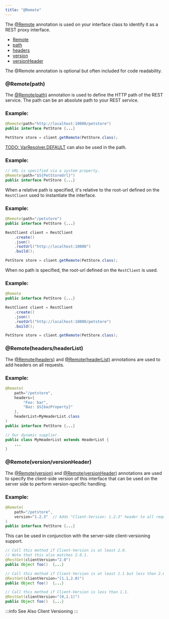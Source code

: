 ```yaml
---
title: "@Remote"
---
```


The [@Remote](../apidocs/org/apache/juneau/http/remote/Remote.html) annotation is used on your interface class
to identify it as a REST proxy interface.
- [Remote](../apidocs/org/apache/juneau/http/remote/Remote.html)
- [path](../apidocs/org/apache/juneau/http/remote/Remote.html#path)
- [headers](../apidocs/org/apache/juneau/http/remote/Remote.html#headers)
- [version](../apidocs/org/apache/juneau/http/remote/Remote.html#version)
- [versionHeader](../apidocs/org/apache/juneau/http/remote/Remote.html#versionHeader)

The @Remote annotation is optional but often included for code readability.
### @Remote(path)

The [@Remote(path)](../apidocs/org/apache/juneau/http/remote/Remote.html#path) annotation is used to define the
HTTP path of the REST service.
The path can be an absolute path to your REST service.
### Example:


```java
@Remote(path="http://localhost:10000/petstore")
public interface PetStore {...}
```


```java
PetStore store = client.getRemote(PetStore.class);
```


[TODO: VarResolver.DEFAULT](TODO.md) can also be used in the path.
### Example:


```java
// URL is specified via a system property.
@Remote(path="$S{PetStoreUrl}")
public interface PetStore {...}
```


When a relative path is specified, it's relative to the root-url defined on the `RestClient` used to instantiate the interface.
### Example:


```java
@Remote(path="/petstore")
public interface PetStore {...}
```


```java
RestClient client = RestClient
    .create()
    .json()
    .rootUrl("http://localhost:10000")
    .build();

PetStore store = client.getRemote(PetStore.class);
```


When no path is specified, the root-url defined on the `RestClient` is used.
### Example:


```java
@Remote
public interface PetStore {...}
```


```java
RestClient client = RestClient
    .create()
    .json()
    .rootUrl("http://localhost:10000/petstore")
    .build();

PetStore store = client.getRemote(PetStore.class);
```


### @Remote(headers/headerList)

The [@Remote(headers)](../apidocs/org/apache/juneau/http/remote/Remote.html#headers) and [@Remote(headerList)](../apidocs/org/apache/juneau/http/remote/Remote.html#headerList)
annotations are used to add headers on all requests.
### Example:


```java
@Remote(
    path="/petstore",
    headers={
        "Foo: bar",
        "Baz: $S{bazProperty}"
    },
    headerList=MyHeaderList.class
)
public interface PetStore {...}
```


```java
// Our dynamic supplier.
public class MyHeaderList extends HeaderList {
    ...
}
```


### @Remote(version/versionHeader)

The [@Remote(version)](../apidocs/org/apache/juneau/http/remote/Remote.html#version) and [@Remote(versionHeader)](../apidocs/org/apache/juneau/http/remote/Remote.html#versionHeader)
annotations are used to specify the client-side version of this interface that can be used on the server side
to perform version-specific handling.
### Example:


```java
@Remote(
    path="/petstore",
    version="1.2.3"  // Adds "Client-Version: 1.2.3" header to all requests.
)
public interface PetStore {...}
```


This can be used in conjunction with the server-side client-versioning support.

```java
// Call this method if Client-Version is at least 2.0.
// Note that this also matches 2.0.1.
@RestGet(clientVersion="2.0")
public Object foo()  {...}

// Call this method if Client-Version is at least 1.1 but less than 2.0.
@RestGet(clientVersion="[1.1,2.0)")
public Object foo()  {...}

// Call this method if Client-Version is less than 1.1.
@RestGet(clientVersion="[0,1.1)")
public Object foo()  {...}
```


:::info See Also
Client Versioning
:::
